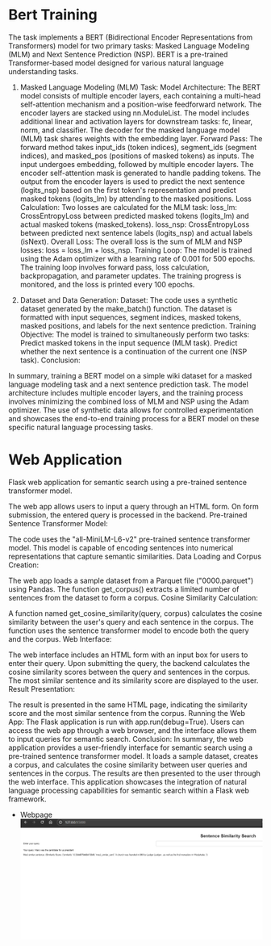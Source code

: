 Bert Training
=========================

The task implements a BERT (Bidirectional Encoder Representations from Transformers) model for two primary tasks: Masked Language Modeling (MLM) and Next Sentence Prediction (NSP). BERT is a pre-trained Transformer-based model designed for various natural language understanding tasks.

1. Masked Language Modeling (MLM) Task:
Model Architecture:
The BERT model consists of multiple encoder layers, each containing a multi-head self-attention mechanism and a position-wise feedforward network.
The encoder layers are stacked using nn.ModuleList.
The model includes additional linear and activation layers for downstream tasks: fc, linear, norm, and classifier.
The decoder for the masked language model (MLM) task shares weights with the embedding layer.
Forward Pass:
The forward method takes input_ids (token indices), segment_ids (segment indices), and masked_pos (positions of masked tokens) as inputs.
The input undergoes embedding, followed by multiple encoder layers.
The encoder self-attention mask is generated to handle padding tokens.
The output from the encoder layers is used to predict the next sentence (logits_nsp) based on the first token's representation and predict masked tokens (logits_lm) by attending to the masked positions.
Loss Calculation:
Two losses are calculated for the MLM task:
loss_lm: CrossEntropyLoss between predicted masked tokens (logits_lm) and actual masked tokens (masked_tokens).
loss_nsp: CrossEntropyLoss between predicted next sentence labels (logits_nsp) and actual labels (isNext).
Overall Loss:
The overall loss is the sum of MLM and NSP losses: loss = loss_lm + loss_nsp.
Training Loop:
The model is trained using the Adam optimizer with a learning rate of 0.001 for 500 epochs.
The training loop involves forward pass, loss calculation, backpropagation, and parameter updates.
The training progress is monitored, and the loss is printed every 100 epochs.

2. Dataset and Data Generation:
Dataset:
The code uses a synthetic dataset generated by the make_batch() function.
The dataset is formatted with input sequences, segment indices, masked tokens, masked positions, and labels for the next sentence prediction.
Training Objective:
The model is trained to simultaneously perform two tasks:
Predict masked tokens in the input sequence (MLM task).
Predict whether the next sentence is a continuation of the current one (NSP task).
Conclusion:

In summary, training a BERT model on a simple wiki dataset for a masked language modeling task and a next sentence prediction task. The model architecture includes multiple encoder layers, and the training process involves minimizing the combined loss of MLM and NSP using the Adam optimizer. The use of synthetic data allows for controlled experimentation and showcases the end-to-end training process for a BERT model on these specific natural language processing tasks.


Web Application
======================================
Flask web application for semantic search using a pre-trained sentence transformer model. 



The web app allows users to input a query through an HTML form.
On form submission, the entered query is processed in the backend.
Pre-trained Sentence Transformer Model:

The code uses the "all-MiniLM-L6-v2" pre-trained sentence transformer model.
This model is capable of encoding sentences into numerical representations that capture semantic similarities.
Data Loading and Corpus Creation:

The web app loads a sample dataset from a Parquet file ("0000.parquet") using Pandas.
The function get_corpus() extracts a limited number of sentences from the dataset to form a corpus.
Cosine Similarity Calculation:

A function named get_cosine_similarity(query, corpus) calculates the cosine similarity between the user's query and each sentence in the corpus.
The function uses the sentence transformer model to encode both the query and the corpus.
Web Interface:

The web interface includes an HTML form with an input box for users to enter their query.
Upon submitting the query, the backend calculates the cosine similarity scores between the query and sentences in the corpus.
The most similar sentence and its similarity score are displayed to the user.
Result Presentation:

The result is presented in the same HTML page, indicating the similarity score and the most similar sentence from the corpus.
Running the Web App:
The Flask application is run with app.run(debug=True).
Users can access the web app through a web browser, and the interface allows them to input queries for semantic search.
Conclusion:
In summary, the web application provides a user-friendly interface for semantic search using a pre-trained sentence transformer model. It loads a sample dataset, creates a corpus, and calculates the cosine similarity between user queries and sentences in the corpus. The results are then presented to the user through the web interface. This application showcases the integration of natural language processing capabilities for semantic search within a Flask web framework.

* Webpage
![alt text](./app/static/app-page.png?raw=true)